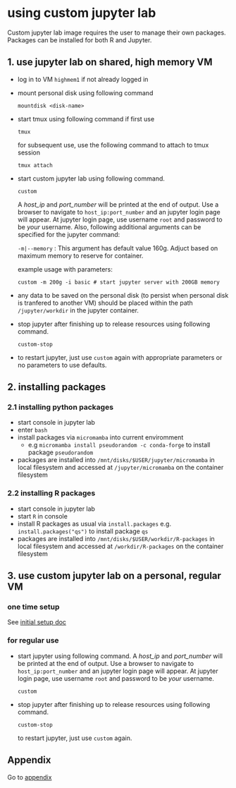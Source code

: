 # using custom jupyter lab

Custom jupyter lab image requires the user to manage their own packages. Packages can be installed for both R and Jupyter.


## 1. use jupyter lab on shared, high memory VM
- log in to VM `highmem1` if not already logged in
- mount personal disk using following command
    ```
    mountdisk <disk-name>
    ```
- start tmux using following command if first use
    ```
    tmux
    ```
    for subsequent use, use the following command to attach to tmux session
    ```
    tmux attach
    ```
- start custom jupyter lab using following command. 
    ```
    custom
    ```
    A _host_ip_ and _port_number_ will be
    printed at the end of output. Use a browser to navigate to
    ```host_ip:port_number``` and an jupyter login page will appear. At jupyter
    login page, use username ```root``` and password to be _your_ username.
    Also, following additional arguments can be specified for the jupyter command:

    `-m|--memory` : This argument has default value 160g. Adjuct based on maximum memory to reserve for container.


    example usage with parameters:

    ```
    custom -m 200g -i basic # start jupyter server with 200GB memory 
    ```
- any data to be saved on the personal disk (to persist when personal disk is tranfered to another VM) should be placed within the path `/jupyter/workdir` in the jupyter container.

- stop jupyter after finishing up to release resources using following command. 
    ```
    custom-stop
    ```
- to restart jupyter, just use ```custom``` again with appropriate parameters or no parameters to use defaults.

## 2. installing packages

### 2.1 installing python packages

- start console in jupyter lab
- enter ```bash```
- install packages via ```micromamba``` into current enviromment
    - e.g ```micromamba install pseudorandom -c conda-forge``` to install package ```pseudorandom```
- packages are installed into ```/mnt/disks/$USER/jupyter/micromamba``` in local filesystem and accessed at ```/jupyter/micromamba``` on the container filesystem

### 2.2 installing R packages

- start console in jupyter lab
- start ```R``` in console
- install R packages as usual via ```install.packages``` e.g. ```install.packages("qs")``` to install package ```qs```
- packages are installed into ```/mnt/disks/$USER/workdir/R-packages``` in local filesystem and accessed at ```/workdir/R-packages``` on the container filesystem

## 3. use custom jupyter lab on a personal, regular VM

### one time setup

See [initial setup doc](/docs/initial.md)  

### for regular use

- start jupyter using following command. A _host_ip_ and _port_number_ will be
printed at the end of output. Use a browser to navigate to
```host_ip:port_number``` and an jupyter login page will appear. At jupyter
login page, use username ```root``` and password to be _your_ username.
    ```
    custom
    ```
- stop jupyter after finishing up to release resources using following command. 
    ```
    custom-stop
    ```
    to restart jupyter, just use ```custom``` again.

## Appendix

Go to [appendix](/docs/appendix.md)
